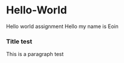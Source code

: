 # Hello-World
Hello world assignment 
Hello my name is Eoin
### Title test
<p> This is a paragraph test </p>
